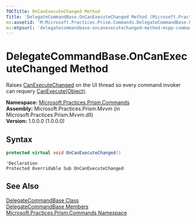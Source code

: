 ```yaml
---
TOCTitle: OnCanExecuteChanged Method
Title: 'DelegateCommandBase.OnCanExecuteChanged Method (Microsoft.Practices.Prism.Commands)'
ms:assetid: 'M:Microsoft.Practices.Prism.Commands.DelegateCommandBase.OnCanExecuteChanged'
ms:mtpsurl: 'delegatecommandbase-oncanexecutechanged-method-mspp-commands.md'
---
```



# DelegateCommandBase.OnCanExecuteChanged Method

Raises [CanExecuteChanged](http://msdn.microsoft.com/en-us/library/ms523106) on the UI thread so every command invoker can requery [CanExecute(Object)](http://msdn.microsoft.com/en-us/library/ms604093).

**Namespace:** [Microsoft.Practices.Prism.Commands](/patterns-practices/reference/mspp-commands-namespace)  
**Assembly:** Microsoft.Practices.Prism.Mvvm (in Microsoft.Practices.Prism.Mvvm.dll)  
**Version:** 1.0.0.0 (1.0.0.0)

## Syntax

```C#
protected virtual void OnCanExecuteChanged()
```

```VB
'Declaration
Protected Overridable Sub OnCanExecuteChanged
```

## See Also

[DelegateCommandBase Class](/patterns-practices/reference/delegatecommandbase-class-mspp-commands)  
[DelegateCommandBase Members](/patterns-practices/reference/delegatecommandbase-members-mspp-commands)  
[Microsoft.Practices.Prism.Commands Namespace](/patterns-practices/reference/mspp-commands-namespace)  